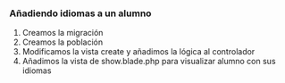 ### Añadiendo idiomas a un alumno

1. Creamos la migración
1. Creamos la población 
1. Modificamos la vista create y añadimos la lógica al controlador
1. Añadimos la vista de show.blade.php para visualizar alumno con sus idiomas
